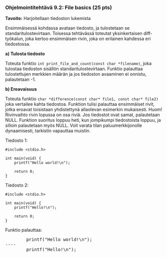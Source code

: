 ### Ohjelmointitehtävä 9.2: File basics (25 pts)

**Tavoite:** Harjoitellaan tiedoston lukemista

Ensimmäisessä kohdassa avataan tiedosto, ja tulostetaan se standaritulostevirtaan.
Toisessa tehtävässä toteutat yksinkertaisen diff-työkalun, joka kertoo 
ensimmäisen rivin, joka on erilainen kahdessa eri tiedostossa.

**a) Tulosta tiedosto**

Toteuta funktio `int print_file_and_count(const char *filename)`, joka tulostaa tiedoston
sisällön standaritulostevirtaan. Funktio palauttaa tulostettujen merkkien määrän 
ja jos tiedoston avaaminen ei onnistu, palautetaan -1.

**b) Eroavaisuus**

Toteuta funktio `char *difference(const char* file1, const char* file2)`
joka vertailee kahta tiedostoa. Funktion tulisi palauttaa ensimmäiset rivit, 
jotka eroavat toisistaan yhdistettynä allaolevan esimerkin mukaisesti.
Huom! Rivinvaihto rivin lopussa on osa riviä.
Jos tiedostot ovat samat, palautetaan NULL. Funktion suoritus loppuu heti,
kun jompikumpi tiedostoista loppuu, ja silloin palautetaan myös NULL.
Voit varata tilan paluumerkkijonolle dynaamisesti, tarkistin vapauttaa muistin.

Tiedosto 1:

    #include <stdio.h>

    int main(void) {
        printf("Hello world!\n");

        return 0;
    }

Tiedosto 2:

    #include <stdio.h>

    int main(void) {
        printf("Hello!\n");

        return 0;
    }

Funktio palauttaa:
<pre>
        printf("Hello world!\n");
----
        printf("Hello!\n");
</pre>
